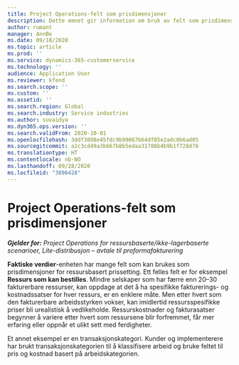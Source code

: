 ```yaml
---
title: Project Operations-felt som prisdimensjoner
description: Dette emnet gir information om bruk av felt som prisdimensjoner i Dynamics 365 Project Operations.
author: rumant
manager: AnnBe
ms.date: 09/18/2020
ms.topic: article
ms.prod: ''
ms.service: dynamics-365-customerservice
ms.technology: ''
audience: Application User
ms.reviewer: kfend
ms.search.scope: ''
ms.custom: ''
ms.assetid: ''
ms.search.region: Global
ms.search.industry: Service industries
ms.author: suvaidya
ms.dyn365.ops.version: ''
ms.search.validFrom: 2020-10-01
ms.openlocfilehash: 3ddf3098e45fdc9b99067b64df05e2adc0b6ad05
ms.sourcegitcommit: a2c3cd49a3b667b8b5edaa31788b4b9b1f728d78
ms.translationtype: HT
ms.contentlocale: nb-NO
ms.lasthandoff: 09/28/2020
ms.locfileid: "3896428"
---
```

# <a name="project-operations-fields-as-pricing-dimensions"></a>Project Operations-felt som prisdimensjoner

_**Gjelder for:** Project Operations for ressursbaserte/ikke-lagerbaserte scenarioer, Lite-distribusjon – avtale til proformafakturering_

**Faktiske verdier**-enheten har mange felt som kan brukes som prisdimensjoner for ressursbasert prissetting. Ett felles felt er for eksempel **Ressurs som kan bestilles**. Mindre selskaper som har færre enn 20–30 fakturerbare ressurser, kan oppdage at det å ha spesifikke fakturerings- og kostnadssatser for hver ressurs, er en enklere måte. Men etter hvert som den fakturerbare arbeidsstyrken vokser, kan imidlertid ressursspesifikke priser bli urealistisk å vedlikeholde. Ressurskostnader og fakturasatser begynner å variere etter hvert som ressursene blir forfremmet, får mer erfaring eller oppnår et ulikt sett med ferdigheter. 

Et annet eksempel er en transaksjonskategori. Kunder og implementerere har brukt transaksjonskategorien til å klassifisere arbeid og bruke feltet til pris og kostnad basert på arbeidskategorien.
